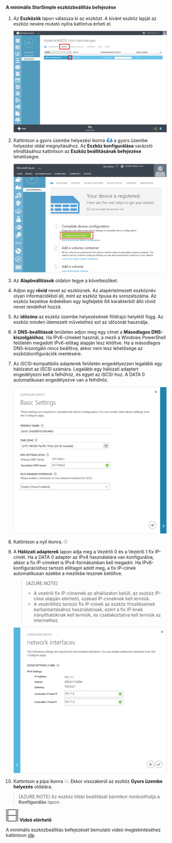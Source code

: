 <!--author=alkohli last changed: 9/17/15-->

#### A minimális StorSimple eszközbeállítás befejezése

1. Az **Eszközök** lapon válassza ki az eszközt. A kívánt eszköz lapját az eszköz nevére mutató nyílra kattintva érheti el. 

    ![Az Eszközök lap online eszközökkel](./media/storsimple-complete-minimum-device-setup/HCS_DevicesPageM-include.png) 

2. Kattintson a gyors üzembe helyezési ikonra ![Gyors üzembe helyezés ikonja](./media/storsimple-complete-minimum-device-setup/HCS_QuickStartIcon-include.png) a gyors üzembe helyezési oldal megnyitásához. Az **Eszköz konfigurálása** varázsló elindításához kattintson az **Eszköz beállításának befejezése** lehetőségre.

    ![Az eszköz gyors üzembe helyezési oldala](./media/storsimple-complete-minimum-device-setup/Device_Quick_Start_page_1M.png)

2. Az **Alapbeállítások** oldalon tegye a következőket:
  1. Adjon egy **rövid** nevet az eszköznek. Az alapértelmezett eszköznév olyan információkból áll, mint az eszköz típusa és sorozatszáma. Az eszköz kezelése érdekében egy legfeljebb 64 karakterből álló rövid nevet rendelhet hozzá.
  2. Az **időzóna** az eszköz üzembe helyezésének földrajzi helyétől függ. Az eszköz minden ütemezett művelethez ezt az időzónát használja.
  3. A **DNS-beállítások** területen adjon meg egy címet a **Másodlagos DNS-kiszolgálóhoz**. Ha IPv6-címeket használ, a mező a Windows PowerShell felületén megadott IPv6-előtag alapján lesz kitöltve. 
  Ha a másodlagos DNS-kiszolgáló nincs beállítva, akkor nem lesz lehetősége az eszközkonfigurációk mentésére.
  4. Az iSCSI-kompatibilis adapterek felületén engedélyezzen legalább egy hálózatot az iSCSI számára. Legalább egy hálózati adaptert engedélyezni kell a felhőhöz, és egyet az iSCSI-hoz. A DATA 0 automatikusan engedélyezve van a felhőhöz.
 
      ![A StorSimple minimális eszközbeállításának alapbeállításai](./media/storsimple-complete-minimum-device-setup/HCS_MinDeviceSetupBasicSettings1-include.png)

3. Kattintson a nyíl ikonra. ![StorSimple nyíl ikon](./media/storsimple-complete-minimum-device-setup/HCS_ArrowIcon-include.png)

4. A **Hálózati adapterek** lapon adja meg a Vezérlő 0 és a Vezérlő 1 fix IP-címét. Ha a DATA 0 adapter az IPv4 használatára van konfigurálva, akkor a fix IP-címeket is IPv4-formátumban kell megadni. Ha IPv6-konfigurációhoz tartozó előtagot adott meg, a fix IP-címek automatikusan ezekbe a mezőkbe lesznek betöltve.


    > [AZURE.NOTE] 
    > 
    > - A vezérlő fix IP-címeinek az alhálózaton belüli, az eszköz IP-címe alapján elérhető, szabad IP-címeknek kell lenniük.
    > - A vezérlőhöz tartozó fix IP-címek az eszköz frissítéseinek karbantartásához használatosak, ezért a fix IP-knek irányíthatóknak kell lenniük, és csatlakoztatva kell lenniük az internethez.

    ![A StorSimple minimális eszközbeállításának hálózati adapterei](./media/storsimple-complete-minimum-device-setup/HCS_MinDeviceSetupNetworkInterfaces2-include.png)

5. Kattintson a pipa ikonra ![StorSimple pipa ikon](./media/storsimple-complete-minimum-device-setup/HCS_CheckIcon-include.png).
  Ekkor visszakerül az eszköz **Gyors üzembe helyezés** oldalára.

 > [AZURE.NOTE] Az eszköz többi beállítását bármikor módosíthatja a **Konfigurálás** lapon.

![Videó elérhető](./media/storsimple-complete-minimum-device-setup/Video_icon.png) **Videó elérhető**

A minimális eszközbeállítás befejezését bemutató videó megtekintéséhez kattintson [ide](https://azure.microsoft.com/documentation/videos/minimum-storsimple-device-setup/).


<!--HONumber=Jun16_HO2-->


